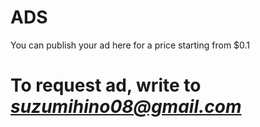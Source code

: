 # ADS
You can publish your ad here for a price starting from $0.1
# To request ad, write to *suzumihino08@gmail.com*
